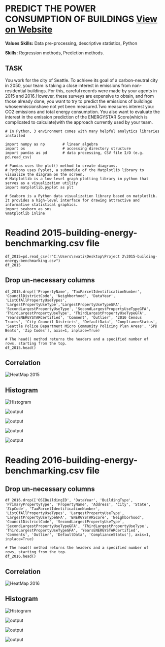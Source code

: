 # PREDICT THE POWER CONSUMPTION OF BUILDINGS [View on Website](https://iamswati.github.io/Seattle_data_analysis/)

**Values Skills:** Data pre-processing, descriptive statistics, Python

**Skills:** Regression methods, Prediction methods.

## TASK

You work for the city of Seattle. To achieve its goal of a carbon-neutral city in 2050, your team is taking a close interest in emissions from non-residential buildings. For this, careful records were made by your agents in 2015 and 2016.However, these surveys are expensive to obtain, and from those already done, you want to try to predict the emissions of buildings whoseemissionshave not yet been measured.Two measures interest you: CO2 emissions and total energy consumption. You also want to evaluate the interest in the emission prediction of the ENERGYSTAR Score(which is complicated to calculate)with the approach currently used by your team.

```
# In Python, 3 environment comes with many helpful analytics libraries installed

import numpy as np        # linear algebra
import os                 # accessing directory structure
import pandas as pd       # data processing, CSV file I/O (e.g. pd.read_csv)

# Pandas uses the plot() method to create diagrams.
# Pythons uses Pyplot, a submodule of the Matplotlib library to visualize the diagram on the screen.
# Matplotlib is a low level graph plotting library in python that serves as a visualization utility
import matplotlib.pyplot as plt

# Seaborn is a Python data visualization library based on matplotlib. It provides a high-level interface for drawing attractive and informative statistical graphics.
import seaborn as sns
%matplotlib inline
```

# Readind 2015-building-energy-benchmarking.csv file

```
df_2015=pd.read_csv(r"C:\Users\swati\Desktop\Project 2\2015-building-energy-benchmarking.csv")
df_2015
```

## Drop un-necessary columns

```
df_2015.drop(['PropertyName', 'TaxParcelIdentificationNumber', 'CouncilDistrictCode', 'Neighborhood', 'DataYear', 'ListOfAllPropertyUseTypes', 'LargestPropertyUseType','LargestPropertyUseTypeGFA', 'SecondLargestPropertyUseType', 'SecondLargestPropertyUseTypeGFA', 'ThirdLargestPropertyUseType', 'ThirdLargestPropertyUseTypeGFA', 'YearsENERGYSTARCertified', 'Comment', 'Outlier', '2010 Census Tracts', 'City Council Districts', 'DefaultData', 'ComplianceStatus', 'Seattle Police Department Micro Community Policing Plan Areas', 'SPD Beats', 'Zip Codes'], axis=1, inplace=True)

# The head() method returns the headers and a specified number of rows, starting from the top.
df_2015.head()
```

## Correlation

![HeatMap 2015](https://user-images.githubusercontent.com/67102886/132089453-f809206d-7880-45e6-8277-13013920c216.png)

## Histogram

![Histogram](https://user-images.githubusercontent.com/67102886/132089600-daa86fef-47ca-44b2-8f47-35f232b07555.png)

![output](https://user-images.githubusercontent.com/67102886/132089530-95e86bd9-8e0e-4c01-8e9d-4dc91e44f9a6.png)

![output](https://user-images.githubusercontent.com/67102886/132089552-bf399b33-fe4b-46b6-953a-620300111391.png)

![output](https://user-images.githubusercontent.com/67102886/132089564-34e62773-8e98-4cc9-a615-2a7a3f23a2b8.png)

![output](https://user-images.githubusercontent.com/67102886/132089631-9966c085-dede-4c8a-be1e-c385080d3b0f.png)


# Reading 2016-building-energy-benchmarking.csv file

## Drop un-necessary columns

```
df_2016.drop(['OSEBuildingID', 'DataYear', 'BuildingType', 'PrimaryPropertyType', 'PropertyName', 'Address', 'City', 'State', 'ZipCode', 'TaxParcelIdentificationNumber', 'ListOfAllPropertyUseTypes', 'LargestPropertyUseType', 'LargestPropertyUseTypeGFA', 'ENERGYSTARScore', 'Neighborhood', 'CouncilDistrictCode', 'SecondLargestPropertyUseType', 'SecondLargestPropertyUseTypeGFA', 'ThirdLargestPropertyUseType', 'ThirdLargestPropertyUseTypeGFA', 'YearsENERGYSTARCertified', 'Comments', 'Outlier', 'DefaultData', 'ComplianceStatus'], axis=1, inplace=True)

# The head() method returns the headers and a specified number of rows, starting from the top.
df_2016.head()
```

## Correlation

![HeatMap 2016](https://user-images.githubusercontent.com/67102886/132089654-1f961a90-b864-4fbe-afc3-29dd439c915b.png)

## Histogram

![Histogram](https://user-images.githubusercontent.com/67102886/132089693-b780010e-bcd0-404b-acb2-15b64b2cd512.png)

![output](https://user-images.githubusercontent.com/67102886/132089711-d249dc91-3147-4bea-b45e-9c7a875f0a19.png)

![output](https://user-images.githubusercontent.com/67102886/132089718-5a563785-104e-409d-9619-34340861d115.png)

![output](https://user-images.githubusercontent.com/67102886/132089720-faea2156-b0cd-4f29-8ee7-21f6f3b2e359.png)


